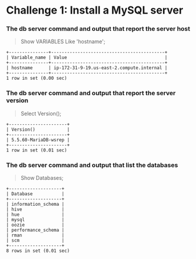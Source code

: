 # Challenge 1: Install a MySQL server

### The db server command and output that report the server host
> Show VARIABLES Like 'hostname';
```
+---------------+-------------------------------------------+
| Variable_name | Value                                     |
+---------------+-------------------------------------------+
| hostname      | ip-172-31-9-19.us-east-2.compute.internal |
+---------------+-------------------------------------------+
1 row in set (0.00 sec)
```

### The db server command and output that report the server version
> Select Version();
```
+----------------------+
| Version()            |
+----------------------+
| 5.5.60-MariaDB-wsrep |
+----------------------+
1 row in set (0.01 sec)
```

### The db server command and output that list the databases
> Show Databases;
```
+--------------------+
| Database           |
+--------------------+
| information_schema |
| hive               |
| hue                |
| mysql              |
| oozie              |
| performance_schema |
| rman               |
| scm                |
+--------------------+
8 rows in set (0.01 sec)
```
